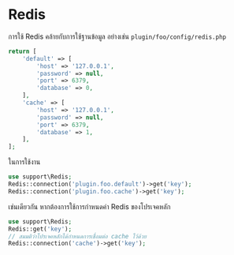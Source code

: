 # Redis
การใช้ Redis คล้ายกับการใช้ฐานข้อมูล อย่างเช่น `plugin/foo/config/redis.php`
```php
return [
    'default' => [
        'host' => '127.0.0.1',
        'password' => null,
        'port' => 6379,
        'database' => 0,
    ],
    'cache' => [
        'host' => '127.0.0.1',
        'password' => null,
        'port' => 6379,
        'database' => 1,
    ],
];
```
ในการใช้งาน
```php
use support\Redis;
Redis::connection('plugin.foo.default')->get('key');
Redis::connection('plugin.foo.cache')->get('key');
```

เช่นเดียวกัน หากต้องการใช้การกำหนดค่า Redis ของโปรเจคหลัก
```php
use support\Redis;
Redis::get('key');
// สมมติว่าโปรเจคหลักได้กำหนดการเชื่อมต่อ cache ไว้ด้วย
Redis::connection('cache')->get('key');
```
